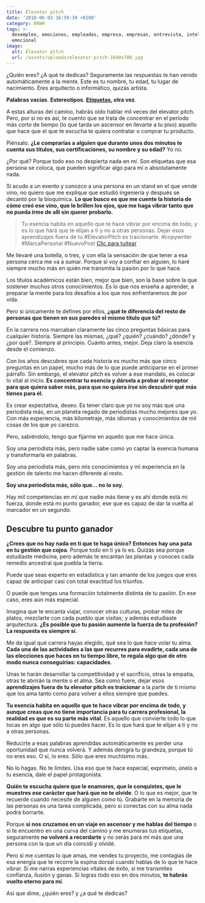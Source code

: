 ```yaml
---
title: Elevator pitch
date: '2018-06-03 16:50:39 +0200'
category: RRHH
tags: >-
  desempleo, emociones, empleados, empresa, empresas, entrevista, inteligencia
  emocional
image:
  alt: Elevator pitch
  url: /assets/uploads/elevator-pitch-1040x780.jpg
---
```

¿Quién eres? ¿A qué te dedicas? Seguramente las respuestas te han venido automáticamente a la mente. Este es tu nombre, tu edad, tu lugar de nacimiento. Eres arquitecto o informático, quizás artista.

**Palabras vacías**. **Estereotipos**. **[Etiquetas](/quitate-las-gafas), otra vez**.

A estas alturas del camino, habrás oído hablar mil veces del elevator pitch. Pero, por si no es así, te cuento que se trata de concentrar en el período más corto de tiempo (lo que tarda un ascensor en llevarte a tu piso) aquello que hace que el que te escucha te quiera contratar o comprar tu producto.

Piénsalo. **¿Le comprarías a alguien que durante unos dos minutos te cuenta sus títulos, sus certificaciones, su nombre y su edad?** Yo no.

¿Por qué? Porque todo eso no despierta nada en mí. Son etiquetas que esa persona se coloca, que pueden significar algo para mí o absolutamente nada.

Si acudo a un evento y conozco a una persona en un stand en el que vende vino, no quiero que me explique que estudió ingeniería y después se decantó por la bioquímica. **Lo que busco es que me cuente la historia de cómo creó ese vino, que le brillen los ojos, que me haga vibrar tanto que no pueda irme de allí sin querer probarlo.**

> Tu esencia habita en aquello que te hace vibrar por encima de todo, y es lo que hará que te elijan a ti y no a otras personas. Dejar esos aprendizajes fuera de tu #ElevatorPitch es traicionarte. #copywriter #MarcaPersonal #NuevoPost
[﻿Clic para tuitear]()

Me llevaré una botella, o tres, y con ella la sensación de que tener a esa persona cerca me va a sumar. Porque si voy a confiar en alguien, lo haré siempre mucho más en quién me transmita la pasión por lo que hace.

Los títulos académicos están bien, mejor que bien, son la base sobre la que sostener muchos otros conocimientos. Es lo que nos enseña a aprender, a preparar la mente para los desafíos a los que nos enfrentaremos de por vida.

Pero si únicamente te defines por ellos, **¿qué te diferencia del resto de personas que tienen en sus paredes el mismo título que tú?**

En la carrera nos marcaban claramente las cinco preguntas básicas para cualquier historia. Siempre las mismas, ¿qué? ¿quién? ¿cuándo? ¿dónde? y ¿por qué?. Siempre al principio. Cuánto antes, mejor. Deja claro la esencia desde el comienzo.

Con los años descubres que cada historia es mucho más que cinco preguntas en un papel, mucho más de lo que puede anticiparse en el primer párrafo. Sin embargo, el elevator pitch es volver a ese mandato, es colocar lo vital al inicio. **Es concentrar tu esencia y dársela a probar al receptor para que quiera saber más, para que no quiera irse sin descubrir qué más tienes para él.**

Es crear expectativa, deseo. Es tener claro que yo no soy más que una periodista más, en un planeta regado de periodistas mucho mejores que yo. Con más experiencia, más kilometraje, más idiomas y conocimientos de mil cosas de los que yo carezco.

Pero, sabiéndolo, tengo que fijarme en aquello que me hace única.

Soy una periodista más, pero nadie sabe como yo captar la esencia humana y transformarla en palabras.

Soy una periodista más, pero mis conocimientos y mi experiencia en la gestión de talento me hacen diferente al resto.

**Soy una periodista más, sólo que… no lo soy.**

Hay mil competencias en mí que nadie más tiene y es ahí donde está mi fuerza, donde está mi punto ganador, ese que es capaz de dar la vuelta al marcador en un segundo.

## Descubre tu punto ganador

**¿Crees que no hay nada en ti que te haga único? Entonces hay una pata en tu gestión que cojea**. Porque todo en ti ya lo es. Quizás sea porque estudiaste medicina, pero además te encantan las plantas y conoces cada remedio ancestral que puebla la tierra.

Puede que seas experto en estadística y tan amante de los juegos que eres capaz de anticipar casi con total exactitud los triunfos.

O puede que tengas una formación totalmente distinta de tu pasión. En ese caso, eres aún más especial.

Imagina que te encanta viajar, conocer otras culturas, probar miles de platos, mezclarte con cada pueblo que visitas; y además estudiaste arquitectura. **¿Es posible que tu pasión aumente la fuerza de tu profesión? La respuesta es siempre sí**.

Me da igual qué carrera hayas elegido, qué sea lo que hace volar tu alma. **Cada una de las actividades a las que recurres para evadirte, cada una de las elecciones que haces en tu tiempo libre, te regala algo que de otro modo nunca conseguirías: capacidades**.

Unas te harán desarrollar la competitividad y el sacrificio, otras la empatía, otras te abrirán la mente o el alma. Sea como fuere, dejar esos **aprendizajes fuera de tu elevator pitch es traicionar** a la parte de ti mismo que los ama tanto como para volver a ellos siempre que puedes.

**Tu esencia habita en aquello que te hace vibrar por encima de todo, y aunque creas que no tiene importancia para tu carrera profesional, la realidad es que es su parte más vital**. Es aquello que convierte todo lo que tocas en algo que sólo tú puedes hacer. Es lo que hará que te elijan a ti y no a otras personas.

Reducirte a esas palabras aprendidas automáticamente es perder una oportunidad que nunca volverá. Y además denigra tu grandeza, porque tú no eres eso. O sí, lo eres. Sólo que eres muchísimo más.

No lo hagas. No te limites. Usa eso que te hace especial, exprímelo, únelo a tu esencia, dale el papel protagonista.

**Quién te escucha quiere que le enamores, que le conquistes, que le muestres ese carácter que hará que no te olvide**. O lo que es mejor, que te recuerde cuando necesite de alguien como tú. Grabarte en la memoria de las personas es una tarea complicada, pero si conectas con su alma nada podrá borrarte.

Porque **si nos cruzamos en un viaje en ascensor y me hablas del tiempo** o si te encuentro en una curva del camino y me enumeras tus etiquetas, seguramente **no volveré a recordarte** y no serás para mí más que una persona con la que un día coincidí y olvidé.

Pero si me cuentas lo que amas, me vendes tu proyecto, me contagias de esa energía que te recorre la espina dorsal cuando hablas de lo que te hace vibrar. Si me narras experiencias vitales de éxito, si me transmites confianza, ilusión y ganas. Si logras todo eso en dos minutos, **te habrás vuelto eterno para mí**.

Así que dime, ¿quién eres? y ¿a qué te dedicas?
